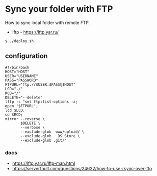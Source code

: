 # Sync your folder with FTP

How to sync local folder with remote FTP.
- lftp - https://lftp.yar.ru/

```shell
$ ./deploy.sh
```


## configuration

```
#!/bin/bash    
HOST="HOST"
USER="USERNAME"
PASS="PASSWORD"
FTPURL="ftp://$USER:$PASS@$HOST"
LCD="./"
RCD="/"
DELETE="--delete"
lftp -c "set ftp:list-options -a;
open '$FTPURL';
lcd $LCD;
cd $RCD;
mirror --reverse \
       $DELETE \
       --verbose \
       --exclude-glob  www/upload/ \
       --exclude-glob  .DS_Store \
       --exclude-glob .git/"

```

### docs
- https://lftp.yar.ru/lftp-man.html
- https://serverfault.com/questions/24622/how-to-use-rsync-over-ftp
